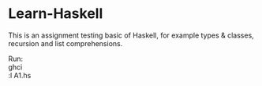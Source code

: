 # Learn-Haskell
This is an assignment testing basic of Haskell, for example types &amp; classes, recursion and list comprehensions.  

Run:      
ghci      
:l A1.hs     
  
